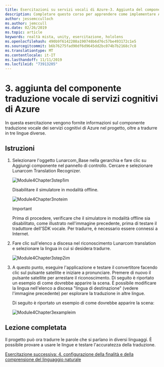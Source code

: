 ```yaml
---
title: Esercitazioni su servizi vocali di Azure-3. Aggiunta del componente traduzione vocale di servizi cognitivi di Azure
description: Completare questo corso per apprendere come implementare Azure Speech SDK in un'applicazione di realtà mista.
author: jessemcculloch
ms.author: jemccull
ms.date: 02/26/2019
ms.topic: article
keywords: realtà mista, unity, esercitazione, hololens
ms.openlocfilehash: 490b9f6142208a190748b6d76c57be493172c1e5
ms.sourcegitcommit: b6b76275fad90df6d9645dd2bc074b7b2168c7c8
ms.translationtype: MT
ms.contentlocale: it-IT
ms.lasthandoff: 11/11/2019
ms.locfileid: "73913205"
---
```

# <a name="3-adding-the-azure-cognitive-services-speech-translation-component"></a>3. aggiunta del componente traduzione vocale di servizi cognitivi di Azure

In questa esercitazione vengono fornite informazioni sul componente traduzione vocale dei servizi cognitivi di Azure nel progetto, oltre a tradurre in tre lingue diverse.

## <a name="instructions"></a>Istruzioni

1. Selezionare l'oggetto Lunarcom_Base nella gerarchia e fare clic su Aggiungi componente nel pannello di controllo. Cercare e selezionare Lunarcom Translation Recognizer.

    ![Module4Chapter3step1im](images/module4chapter3step1im.PNG)

    Disabilitare il simulatore in modalità offline.

    ![Module4Chapter3noteim](images/module4chapter3noteim.PNG)

    >[!IMPORTANT]
    >Prima di procedere, verificare che il simulatore in modalità offline sia disabilitato, come illustrato nell'immagine precedente, prima di testare il traduttore dell'SDK vocale. Per tradurre, è necessario essere connessi a Internet.

2. Fare clic sull'elenco a discesa nel riconoscimento Lunarcom translation e selezionare la lingua in cui si desidera tradurre.

    ![Module4Chapter3step2im](images/module4chapter3step2im.PNG)

3. A questo punto, eseguire l'applicazione e testare il convertitore facendo clic sul pulsante satellite e iniziare a pronunciare. Premere di nuovo il pulsante satellite per arrestare il riconoscimento. Di seguito è riportato un esempio di come dovrebbe apparire la scena. È possibile modificare la lingua nell'elenco a discesa "lingua di destinazione" (vedere l'immagine precedente) per esplorare la traduzione in altre lingue.

    Di seguito è riportato un esempio di come dovrebbe apparire la scena:

    ![Module4Chapter3exampleim](images/module4chapter3exampleim.PNG)

## <a name="congratulations"></a>Lezione completata

Il progetto può ora tradurre le parole che si parlano in diversi linguaggi. È possibile provare a usare le lingue e testare l'accuratezza della traduzione.

[Esercitazione successiva: 4. configurazione della finalità e della comprensione del linguaggio naturale](mrlearning-speechSDK-ch4.md)
